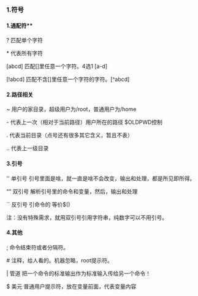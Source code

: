 ### 1.符号

#### 1.通配符**

? 匹配单个字符

\* 代表所有字符

[abcd] 匹配[]里任意一个字符。4选1 [a-d]

[!abcd] 匹配不含[]里任意一个字符的字符。[^abcd]

#### **2.路径相关**

~   用户的家目录，超级用户为/root，普通用户为/home

\-   代表上一次（相对于当前路径）用户所在的路径 $OLDPWD控制

.   代表当前目录（点号还有很多其它含义，暂且不表）

..   代表上一级目录

#### **3.引号**

''   单引号 引号里面是啥，就一直是啥不会改变，输出和处理，都是所见即所得。

“”  双引号 解析引号里的命令和变量，然后，输出和处理

``  反引号 引命令的 等价$()

注：没有特殊需求，就用双引号引用字符串，纯数字可以不用引号。

#### **4.其他**

;   命令结束符或者分隔符。

\#  注释，给人看的。机器忽略，root提示符。

|   管道 把一个命令的标准输出作为标准输入传给另一个命令！

$  美元 普通用户提示符，放在变量前面，代表变量内容


